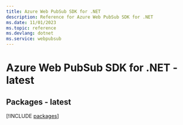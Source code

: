 ```yaml
---
title: Azure Web PubSub SDK for .NET
description: Reference for Azure Web PubSub SDK for .NET
ms.date: 11/01/2023
ms.topic: reference
ms.devlang: dotnet
ms.service: webpubsub
---
```

# Azure Web PubSub SDK for .NET - latest
## Packages - latest
[!INCLUDE [packages](web-pubsub-index.md)]